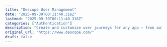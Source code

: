 ```yaml
---
title: "Descope User Management"
date: "2025-09-30T00:11:40.316Z"
lastmod: "2025-09-30T00:11:40.316Z"
categories: ["Authentication"]
description: "Create and customize user journeys for any app – from authentication and authorization to MFA and federated SSO. Get set up in minutes with our drag & drop CIAM platform."
original_url: "https://www.descope.com/"
draft: false
---
```

